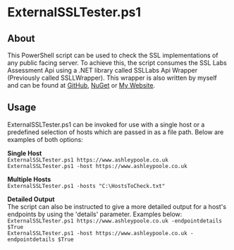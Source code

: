 # ExternalSSLTester.ps1 #
## About ##
This PowerShell script can be used to check the SSL implementations of any public facing server. To achieve this, the script consumes the SSL Labs Assessment Api using a .NET library called SSLLabs Api Wrapper (Previously called SSLLWrapper). This wrapper is also written by myself and can be found at [GitHub](https://github.com/AshleyPoole/SSLLabs-api-Wrapper), [NuGet](https://www.nuget.org/packages/SSLLabsapiwrapper) or [My Website](http://www.ashleypoole.co.uk/ssllabs-api-wrapper?utm_source=github&utm_medium=powershelltoolsrepo&utm_campaign=ssllwrapper).

## Usage ##
ExternalSSLTester.ps1 can be invoked for use with a single host or a predefined selection of hosts which are passed in as a file path. Below are examples of both options:

**Single Host**  
`ExternalSSLTester.ps1 https://www.ashleypoole.co.uk`   
`ExternalSSLTester.ps1 -host https://www.ashleypoole.co.uk`

**Multiple Hosts**  
`ExternalSSLTester.ps1 -hosts "C:\HostsToCheck.txt"`  

**Detailed Output**  
The script can also be instructed to give a more detailed output for a host's endpoints by using the 'details' parameter. Examples below:  
`ExternalSSLTester.ps1 https://www.ashleypoole.co.uk -endpointdetails $True`   
`ExternalSSLTester.ps1 -host https://www.ashleypoole.co.uk -endpointdetails $True` 
